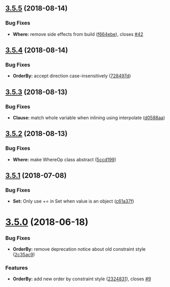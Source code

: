 ## [3.5.5](https://github.com/jamesfer/cypher-query-builder/compare/v3.5.4...v3.5.5) (2018-08-14)


### Bug Fixes

* **Where:** remove side effects from build ([f664ebe](https://github.com/jamesfer/cypher-query-builder/commit/f664ebe)), closes [#42](https://github.com/jamesfer/cypher-query-builder/issues/42)

## [3.5.4](https://github.com/jamesfer/cypher-query-builder/compare/v3.5.3...v3.5.4) (2018-08-14)


### Bug Fixes

* **OrderBy:** accept direction case-insensitively ([728497d](https://github.com/jamesfer/cypher-query-builder/commit/728497d))

## [3.5.3](https://github.com/jamesfer/cypher-query-builder/compare/v3.5.2...v3.5.3) (2018-08-13)


### Bug Fixes

* **Clause:** match whole variable when inlining using interpolate ([d0588aa](https://github.com/jamesfer/cypher-query-builder/commit/d0588aa))

## [3.5.2](https://github.com/jamesfer/cypher-query-builder/compare/v3.5.1...v3.5.2) (2018-08-13)


### Bug Fixes

* **Where:** make WhereOp class abstract ([5ccd199](https://github.com/jamesfer/cypher-query-builder/commit/5ccd199))

## [3.5.1](https://github.com/jamesfer/cypher-query-builder/compare/v3.5.0...v3.5.1) (2018-07-08)


### Bug Fixes

* **Set:** Only use += in Set when value is an object ([c61a37f](https://github.com/jamesfer/cypher-query-builder/commit/c61a37f))

# [3.5.0](https://github.com/jamesfer/cypher-query-builder/compare/v3.4.1...v3.5.0) (2018-06-18)


### Bug Fixes

* **OrderBy:** remove deprecation notice about old constraint style ([2c35ac9](https://github.com/jamesfer/cypher-query-builder/commit/2c35ac9))


### Features

* **OrderBy:** add new order by constraint style ([2324831](https://github.com/jamesfer/cypher-query-builder/commit/2324831)), closes [#9](https://github.com/jamesfer/cypher-query-builder/issues/9)
